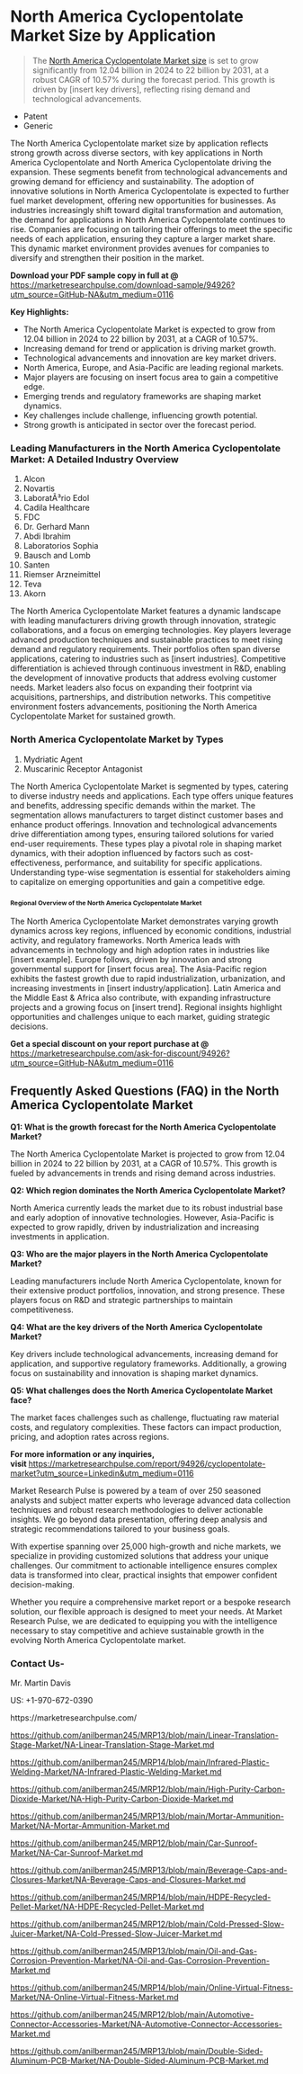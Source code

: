<h1>North America Cyclopentolate Market&nbsp;Size by Application</h1><blockquote><p>The <a href="https://marketresearchpulse.com/download-sample/94926?utm_source=GitHub-NA&amp;utm_medium=0116">North America Cyclopentolate Market size</a> is set to grow significantly from 12.04 billion in 2024 to 22 billion by 2031, at a robust CAGR of 10.57% during the forecast period. This growth is driven by [insert key drivers], reflecting rising demand and technological advancements.</p></blockquote><ul><li>Patent<li> Generic</li></ul><p>The North America Cyclopentolate market size by application reflects strong growth across diverse sectors, with key applications in North America Cyclopentolate and North America Cyclopentolate driving the expansion. These segments benefit from technological advancements and growing demand for efficiency and sustainability. The adoption of innovative solutions in North America Cyclopentolate is expected to further fuel market development, offering new opportunities for businesses. As industries increasingly shift toward digital transformation and automation, the demand for applications in North America Cyclopentolate continues to rise. Companies are focusing on tailoring their offerings to meet the specific needs of each application, ensuring they capture a larger market share. This dynamic market environment provides avenues for companies to diversify and strengthen their position in the market.</p><p><strong>Download your PDF sample copy in full at @ </strong><a href="https://marketresearchpulse.com/download-sample/94926?utm_source=GitHub-NA&amp;utm_medium=0116">https://marketresearchpulse.com/download-sample/94926?utm_source=GitHub-NA&amp;utm_medium=0116</a></p><p><strong>Key Highlights: </strong></p><ul><li>The North America Cyclopentolate Market is expected to grow from 12.04 billion in 2024 to 22 billion by 2031, at a CAGR of 10.57%.</li><li>Increasing demand for trend or application is driving market growth.</li><li>Technological advancements and innovation are key market drivers.</li><li>North America, Europe, and Asia-Pacific are leading regional markets.</li><li>Major players are focusing on insert focus area to gain a competitive edge.</li><li>Emerging trends and regulatory frameworks are shaping market dynamics.</li><li>Key challenges include challenge, influencing growth potential.</li><li>Strong growth is anticipated in sector over the forecast period.</li></ul><h3>Leading Manufacturers in the North America Cyclopentolate Market: A Detailed Industry Overview</h3><ol><li>Alcon</li><li>Novartis</li><li>LaboratÃ³rio Edol</li><li>Cadila Healthcare</li><li>FDC</li><li>Dr. Gerhard Mann</li><li>Abdi Ibrahim</li><li>Laboratorios Sophia</li><li>Bausch and Lomb</li><li>Santen</li><li>Riemser Arzneimittel</li><li>Teva</li><li>Akorn</li></ol><div class="flex max-w-full flex-col flex-grow"><div class="min-h-8 text-message flex w-full flex-col items-end gap-2 whitespace-normal break-words [.text-message+&amp;]:mt-5" dir="auto" data-message-author-role="assistant" data-message-id="fd8432e4-4910-450d-b182-61b7bfb0a01f" data-message-model-slug="gpt-4o"><div class="flex w-full flex-col gap-1 empty:hidden first:pt-[3px]"><div class="markdown prose w-full break-words dark:prose-invert light"><p>The North America Cyclopentolate Market features a dynamic landscape with leading manufacturers driving growth through innovation, strategic collaborations, and a focus on emerging technologies. Key players leverage advanced production techniques and sustainable practices to meet rising demand and regulatory requirements. Their portfolios often span diverse applications, catering to industries such as [insert industries]. Competitive differentiation is achieved through continuous investment in R&amp;D, enabling the development of innovative products that address evolving customer needs. Market leaders also focus on expanding their footprint via acquisitions, partnerships, and distribution networks. This competitive environment fosters advancements, positioning the North America Cyclopentolate Market for sustained growth.</p></div></div></div></div><h3>North America Cyclopentolate Market by Types</h3><ol><li>Mydriatic Agent<li> Muscarinic Receptor Antagonist</li></ol><div class="flex max-w-full flex-col flex-grow"><div class="min-h-8 text-message flex w-full flex-col items-end gap-2 whitespace-normal break-words [.text-message+&amp;]:mt-5" dir="auto" data-message-author-role="assistant" data-message-id="084470be-0bb7-4664-bddf-5156b4f41249" data-message-model-slug="gpt-4o-mini"><div class="flex w-full flex-col gap-1 empty:hidden first:pt-[3px]"><div class="markdown prose w-full break-words dark:prose-invert light"><p>The North America Cyclopentolate Market is segmented by types, catering to diverse industry needs and applications. Each type offers unique features and benefits, addressing specific demands within the market. The segmentation allows manufacturers to target distinct customer bases and enhance product offerings. Innovation and technological advancements drive differentiation among types, ensuring tailored solutions for varied end-user requirements. These types play a pivotal role in shaping market dynamics, with their adoption influenced by factors such as cost-effectiveness, performance, and suitability for specific applications. Understanding type-wise segmentation is essential for stakeholders aiming to capitalize on emerging opportunities and gain a competitive edge.</p></div></div></div></div><h3><span style="font-size: 11px;">Regional Overview of the North America Cyclopentolate Market</span></h3><div class="flex max-w-full flex-col flex-grow"><div class="min-h-8 text-message flex w-full flex-col items-end gap-2 whitespace-normal break-words [.text-message+&amp;]:mt-5" dir="auto" data-message-author-role="assistant" data-message-id="e9038762-ce64-4e30-91c9-9bd413514231" data-message-model-slug="gpt-4o-mini"><div class="flex w-full flex-col gap-1 empty:hidden first:pt-[3px]"><div class="markdown prose w-full break-words dark:prose-invert light"><p>The North America Cyclopentolate Market demonstrates varying growth dynamics across key regions, influenced by economic conditions, industrial activity, and regulatory frameworks. North America leads with advancements in technology and high adoption rates in industries like [insert example]. Europe follows, driven by innovation and strong governmental support for [insert focus area]. The Asia-Pacific region exhibits the fastest growth due to rapid industrialization, urbanization, and increasing investments in [insert industry/application]. Latin America and the Middle East &amp; Africa also contribute, with expanding infrastructure projects and a growing focus on [insert trend]. Regional insights highlight opportunities and challenges unique to each market, guiding strategic decisions.</p></div></div></div></div><p><strong>Get a special discount on your report purchase at @ </strong><a href="https://marketresearchpulse.com/ask-for-discount/94926?utm_source=GitHub-NA&amp;utm_medium=0116">https://marketresearchpulse.com/ask-for-discount/94926?utm_source=GitHub-NA&amp;utm_medium=0116</a></p><h2>Frequently Asked Questions (FAQ) in the North America Cyclopentolate Market</h2><p><strong>Q1: What is the growth forecast for the North America Cyclopentolate Market?</strong></p><p>The North America Cyclopentolate Market is projected to grow from 12.04 billion in 2024 to 22 billion by 2031, at a CAGR of 10.57%. This growth is fueled by advancements in trends and rising demand across industries.</p><p><strong>Q2: Which region dominates the North America Cyclopentolate Market?</strong></p><p>North America currently leads the market due to its robust industrial base and early adoption of innovative technologies. However, Asia-Pacific is expected to grow rapidly, driven by industrialization and increasing investments in application.</p><p><strong>Q3: Who are the major players in the North America Cyclopentolate Market?</strong></p><p>Leading manufacturers include North America Cyclopentolate, known for their extensive product portfolios, innovation, and strong presence. These players focus on R&amp;D and strategic partnerships to maintain competitiveness.</p><p><strong>Q4: What are the key drivers of the North America Cyclopentolate Market?</strong></p><p>Key drivers include technological advancements, increasing demand for application, and supportive regulatory frameworks. Additionally, a growing focus on sustainability and innovation is shaping market dynamics.</p><p><strong>Q5: What challenges does the North America Cyclopentolate Market face?</strong></p><p>The market faces challenges such as challenge, fluctuating raw material costs, and regulatory complexities. These factors can impact production, pricing, and adoption rates across regions.</p><p><strong>For more information or any inquiries, visit&nbsp;</strong><a href="https://marketresearchpulse.com/report/94926/cyclopentolate-market?utm_source=Linkedin&utm_medium=0116">https://marketresearchpulse.com/report/94926/cyclopentolate-market?utm_source=Linkedin&utm_medium=0116</a></p><p>Market Research Pulse is powered by a team of over 250 seasoned analysts and subject matter experts who leverage advanced data collection techniques and robust research methodologies to deliver actionable insights. We go beyond data presentation, offering deep analysis and strategic recommendations tailored to your business goals.</p><p>With expertise spanning over 25,000 high-growth and niche markets, we specialize in providing customized solutions that address your unique challenges. Our commitment to actionable intelligence ensures complex data is transformed into clear, practical insights that empower confident decision-making.</p><p>Whether you require a comprehensive market report or a bespoke research solution, our flexible approach is designed to meet your needs. At Market Research Pulse, we are dedicated to equipping you with the intelligence necessary to stay competitive and achieve sustainable growth in the evolving North America Cyclopentolate market.</p><h3><strong>Contact Us-</strong></h3><p>Mr. Martin Davis</p><p>US: +1-970-672-0390</p><p>https://marketresearchpulse.com/</p><p><a href="https://github.com/anilberman245/MRP13/blob/main/Linear-Translation-Stage-Market/NA-Linear-Translation-Stage-Market.md">https://github.com/anilberman245/MRP13/blob/main/Linear-Translation-Stage-Market/NA-Linear-Translation-Stage-Market.md</a></p><p><a href="https://github.com/anilberman245/MRP14/blob/main/Infrared-Plastic-Welding-Market/NA-Infrared-Plastic-Welding-Market.md">https://github.com/anilberman245/MRP14/blob/main/Infrared-Plastic-Welding-Market/NA-Infrared-Plastic-Welding-Market.md</a></p><p><a href="https://github.com/anilberman245/MRP12/blob/main/High-Purity-Carbon-Dioxide-Market/NA-High-Purity-Carbon-Dioxide-Market.md">https://github.com/anilberman245/MRP12/blob/main/High-Purity-Carbon-Dioxide-Market/NA-High-Purity-Carbon-Dioxide-Market.md</a></p><p><a href="https://github.com/anilberman245/MRP13/blob/main/Mortar-Ammunition-Market/NA-Mortar-Ammunition-Market.md">https://github.com/anilberman245/MRP13/blob/main/Mortar-Ammunition-Market/NA-Mortar-Ammunition-Market.md</a></p><p><a href="https://github.com/anilberman245/MRP12/blob/main/Car-Sunroof-Market/NA-Car-Sunroof-Market.md">https://github.com/anilberman245/MRP12/blob/main/Car-Sunroof-Market/NA-Car-Sunroof-Market.md</a></p><p><a href="https://github.com/anilberman245/MRP13/blob/main/Beverage-Caps-and-Closures-Market/NA-Beverage-Caps-and-Closures-Market.md">https://github.com/anilberman245/MRP13/blob/main/Beverage-Caps-and-Closures-Market/NA-Beverage-Caps-and-Closures-Market.md</a></p><p><a href="https://github.com/anilberman245/MRP14/blob/main/HDPE-Recycled-Pellet-Market/NA-HDPE-Recycled-Pellet-Market.md">https://github.com/anilberman245/MRP14/blob/main/HDPE-Recycled-Pellet-Market/NA-HDPE-Recycled-Pellet-Market.md</a></p><p><a href="https://github.com/anilberman245/MRP12/blob/main/Cold-Pressed-Slow-Juicer-Market/NA-Cold-Pressed-Slow-Juicer-Market.md">https://github.com/anilberman245/MRP12/blob/main/Cold-Pressed-Slow-Juicer-Market/NA-Cold-Pressed-Slow-Juicer-Market.md</a></p><p><a href="https://github.com/anilberman245/MRP13/blob/main/Oil-and-Gas-Corrosion-Prevention-Market/NA-Oil-and-Gas-Corrosion-Prevention-Market.md">https://github.com/anilberman245/MRP13/blob/main/Oil-and-Gas-Corrosion-Prevention-Market/NA-Oil-and-Gas-Corrosion-Prevention-Market.md</a></p><p><a href="https://github.com/anilberman245/MRP14/blob/main/Online-Virtual-Fitness-Market/NA-Online-Virtual-Fitness-Market.md">https://github.com/anilberman245/MRP14/blob/main/Online-Virtual-Fitness-Market/NA-Online-Virtual-Fitness-Market.md</a></p><p><a href="https://github.com/anilberman245/MRP12/blob/main/Automotive-Connector-Accessories-Market/NA-Automotive-Connector-Accessories-Market.md">https://github.com/anilberman245/MRP12/blob/main/Automotive-Connector-Accessories-Market/NA-Automotive-Connector-Accessories-Market.md</a></p><p><a href="https://github.com/anilberman245/MRP13/blob/main/Double-Sided-Aluminum-PCB-Market/NA-Double-Sided-Aluminum-PCB-Market.md">https://github.com/anilberman245/MRP13/blob/main/Double-Sided-Aluminum-PCB-Market/NA-Double-Sided-Aluminum-PCB-Market.md</a></p>
